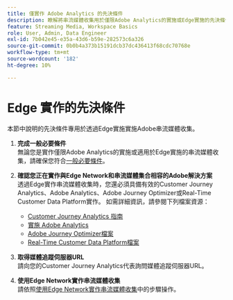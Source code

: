 ```yaml
---
title: 僅實作 Adob​​e Analytics 的先決條件
description: 瞭解將串流媒體收集用於僅限Adobe Analytics的實施或Edge實施的先決條件
feature: Streaming Media, Workspace Basics
role: User, Admin, Data Engineer
exl-id: 7b042e45-e35a-43d6-b59e-282573c6a326
source-git-commit: 0b0b4a373b15191dcb37dc436413f68cdc70768e
workflow-type: tm+mt
source-wordcount: '182'
ht-degree: 10%

---
```


# Edge 實作的先決條件

本節中說明的先決條件專用於透過Edge實施實施Adobe串流媒體收集。

1. **完成一般必要條件**<br>
無論您是實作僅限Adobe Analytics的實施或適用於Edge實施的串流媒體收集，請確保您符合[一般必要條件](/help/getting-started/prereqs.md)。

1. **確認您正在實作與Edge Network和串流媒體集合相容的Adobe解決方案**<br>
透過Edge實作串流媒體收集時，您還必須具備有效的Customer Journey Analytics、Adobe Analytics、Adobe Journey Optimizer或Real-Time Customer Data Platform實作。 如需詳細資訊，請參閱下列檔案資源：
   * [Customer Journey Analytics 指南](https://experienceleague.adobe.com/docs/analytics-platform/using/cja-landing.html?lang=zh-Hant)
   * [實施 Adobe Analytics](https://experienceleague.adobe.com/docs/analytics/implementation/home.html?lang=zh-Hant)
   * [Adobe Journey Optimizer檔案](https://experienceleague.adobe.com/docs/journey-optimizer.html?lang=zh-Hant)
   * [Real-Time Customer Data Platform檔案](https://experienceleague.adobe.com/docs/real-time-customer-data-platform.html?lang=zh-Hant)

1. **取得媒體追蹤伺服器URL**<br>
請向您的Customer Journey Analytics代表詢問媒體追蹤伺服器URL。<!-- This is the `collection-api-server` URL for the Mobile SDK, the JavaScript SDK, and the non-collection-api tracking server for Roku. Domain names for API implementation is: `[your_namespace].hb-api.omtrdc.net`. -->

1. **使用Edge Network實作串流媒體收集**<br>
請依照[使用Edge Network實作串流媒體收集](/help/implementation/edge/implementation-edge.md)中的步驟操作。

